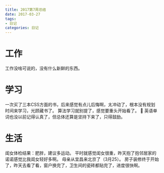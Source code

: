 ```yaml
---
title: 2017第7周总结
date: 2017-03-27
tags: 
- 日记
categories: 日记
---
```


# 工作
工作没啥可说的，没有什么新鲜的东西。

# 学习
一次买了三本CSS方面的书，后来感觉有点儿后悔啊，太冲动了，根本没有规划时间来学习，光顾藏书了。
算法学习就别提了，感觉要重头开始看了。 🙂
英语单词也没以前记得认真了，但总体还算是坚持下来了，只得鼓励。

# 生活
闺女体检结果：肥胖，建议多运动。
平时就感觉闺女很重，昨天抱了抱邻居家的诺诺感觉比我闺女轻好多啊。
母亲从宜昌来北京了（3月25）。
房子装修终于开始了，昨天去看了看，窗户换完了，卫生间的瓷砖都贴完了，进度很快啊。